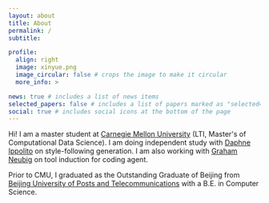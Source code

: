 ```yaml
---
layout: about
title: About
permalink: /
subtitle: 

profile:
  align: right
  image: xinyue.png
  image_circular: false # crops the image to make it circular
  more_info: >

news: true # includes a list of news items
selected_papers: false # includes a list of papers marked as "selected={true}"
social: true # includes social icons at the bottom of the page
---
```


Hi! I am a master student at [Carnegie Mellon University](https://www.cs.cmu.edu/) (LTI, Master's of Computational Data Science). I am doing independent study with [Daphne Ippolito](https://www.daphnei.com/) on style-following generation. I am also working with [Graham Neubig](https://www.phontron.com/) on tool induction for coding agent.

Prior to CMU, I graduated as the Outstanding Graduate of Beijing from [Beijing University of Posts and Telecommunications](https://www.bupt.edu.cn/) with a B.E. in Computer Science.